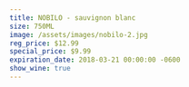 ```yaml
---
title: NOBILO - sauvignon blanc
size: 750ML
image: /assets/images/nobilo-2.jpg
reg_price: $12.99
special_price: $9.99
expiration_date: 2018-03-21 00:00:00 -0600
show_wine: true
---
```


